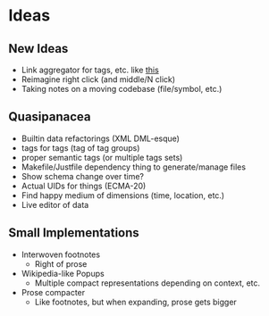 # Ideas

## New Ideas

- Link aggregator for tags, etc. like [this](https://links.tiddlywiki.org)
- Reimagine right click (and middle/N click)
- Taking notes on a moving codebase (file/symbol, etc.)

## Quasipanacea

- Builtin data refactorings (XML DML-esque)
- tags for tags (tag of tag groups)
- proper semantic tags (or multiple tags sets)
- Makefile/Justfile dependency thing to generate/manage files
- Show schema change over time?
- Actual UIDs for things (ECMA-20)
- Find happy medium of dimensions (time, location, etc.)
- Live editor of data

## Small Implementations

- Interwoven footnotes
  - Right of prose
- Wikipedia-like Popups
  - Multiple compact representations depending on context, etc.
- Prose compacter
  - Like footnotes, but when expanding, prose gets bigger
